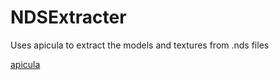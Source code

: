# NDSExtracter
Uses apicula to extract the models and textures from .nds files

[apicula](https://github.com/scurest/apicula)
